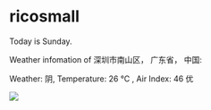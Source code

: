 # ricosmall

Today is Sunday.

Weather infomation of 深圳市南山区， 广东省， 中国: 

Weather: 阴, Temperature: 26 ℃ , Air Index: 46 优

<img src="https://github-readme-stats.vercel.app/api?username=ricosmall&show_icons=true" />
